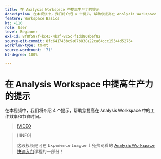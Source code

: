 ```yaml
---
title: 在 Analysis Workspace 中提高生产力的提示
description: 在本视频中，我们将介绍 4 个提示，帮助您提高在 Analysis Workspace 中的工作效率和节省时间。
feature: Workspace Basics
kt: 4110
role: User
level: Beginner
exl-id: 8f8f597f-bc43-4baf-8c5c-f1dd869bef82
source-git-commit: 8fc641743bc9e07b838a22ca64ccc15344d52764
workflow-type: tm+mt
source-wordcount: '71'
ht-degree: 100%

---
```


# 在 Analysis Workspace 中提高生产力的提示

在本视频中，我们将介绍 4 个提示，帮助您提高在 Analysis Workspace 中的工作效率和节省时间。

>[!VIDEO](https://video.tv.adobe.com/v/31157/?quality=12&learn=on)

>[!INFO]
>
> 这段视频是可在 Experience League 上免费观看的 [Analysis Workspace 快速入门](https://experienceleague.adobe.com/?recommended=Analytics-U-1-2020.1.workspace)课程的一部分！
